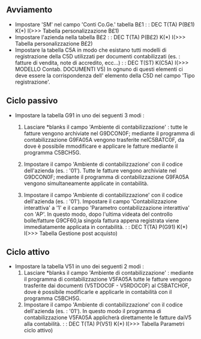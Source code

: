 ## Avviamento
 * Impostare 'SM' nel campo 'Conti Co.Ge.' tabella B£1
 :  : DEC T(TA) P(B£1) K(*) I(>>> Tabella personalizzazione B£1)
 * Impostare l'azienda nella tabella B£2
 :  : DEC T(TA) P(B£2) K(*) I(>>> Tabella personalizzazione B£2)
 * Impostare la tabella C5A in modo che esistano tutti modelli di registrazione della C5D utilizzati per documenti contabilizzati (es. :  fatture di vendita, note di accredito, ecc...)
 :  : DEC T(ST) K(C5A) I(>>> MODELLO Contab. DOCUMENTI V5)
In ognuno di questi elementi ci deve essere la corrispondenza dell' elemento della C5D nel campo 'Tipo registrazione'.

## Ciclo passivo
 * Impostare la tabella G91 in uno dei seguenti 3 modi : 
   1. Lasciare *blanks il campo 'Ambiente di contabilizzazione' :  tutte le fatture vengono archiviate nel G9DCON0F; mediante il programma di contabilizzazione G9FA05A vengono trasferite nelC5BATC0F, da dove è possibile mmodificare e applicare le fatture mediante il programma C5BCH5G.

   2. Impostare il campo 'Ambiente di contabilizzazione' con il codice dell'azienda (es. :  '01'). Tutte le fatture vengono archiviate nel G9DCON0F; mediante il programma di contabilizzazione G9FA05A vengono simultaneamente applicate in contabilità.

   3. Impostare il campo 'Ambiente di contabilizzazione' con il codice dell'azienda (es. :  '01'). Impostare il campo 'Contabilizzazione interattiva' a '1' e il campo 'Parametro contabilizzazione interattiva' con 'AP'. In questo modo, dopo l'ultima videata del controllo bolle/fatture G9CF60,la singola fattura appena registrata viene immediatamente applicata in contabilità.
 :  : DEC T(TA) P(G91) K(*) I(>>> Tabella Gestione post acquisto)

## Ciclo attivo
 * Impostare la tabella V51 in uno dei seguenti 2 modi : 
   1. Lasciare *blanks il campo 'Ambiente di contabilizzazione' :  mediante il programma di contabilizzazione V5FA05A tutte le fatture vengono trasferite dai documenti (V5TDOC0F - V5RDOC0F) al C5BATCH0F, dove è possibile modificarle e applicarle in contabilità con il programma C5BCH5G.
   2. Impostare il campo 'Ambiente di contabilizzazione' con il codice dell'azienda (es. :  '01'). In questo modo il programma di contabilizzazione V5FA05A applicherà direttamente le fatture daiV5 alla contabilità.
 :  : DEC T(TA) P(V51) K(*) I(>>> Tabella Parametri ciclo attivo)
